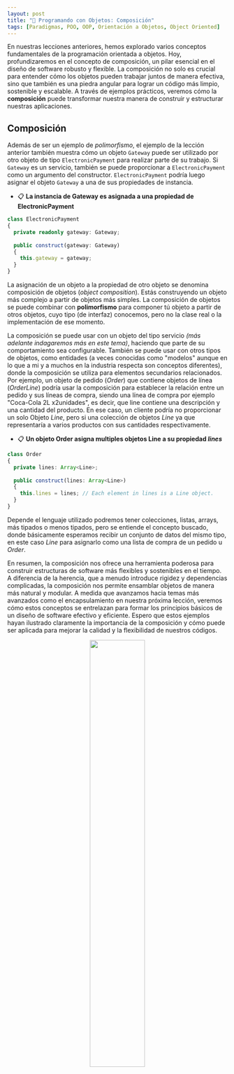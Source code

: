 ```yaml
---
layout: post
title: "🧱 Programando con Objetos: Composición"
tags: [Paradigmas, POO, OOP, Orientación a Objetos, Object Oriented]
---
```


En nuestras lecciones anteriores, hemos explorado varios conceptos fundamentales de la programación orientada a objetos. Hoy, profundizaremos en el concepto de composición, un pilar esencial en el diseño de software robusto y flexible. La composición no solo es crucial para entender cómo los objetos pueden trabajar juntos de manera efectiva, sino que también es una piedra angular para lograr un código más limpio, sostenible y escalable. A través de ejemplos prácticos, veremos cómo la **composición** puede transformar nuestra manera de construir y estructurar nuestras aplicaciones.

## Composición

Además de ser un ejemplo de _polimorfismo_, el ejemplo de la lección anterior también muestra cómo un objeto `Gateway` puede ser utilizado por otro objeto
de tipo `ElectronicPayment` para realizar parte de su trabajo. Si `Gateway` es un servicio, también se puede proporcionar a `ElectronicPayment` como un argumento del constructor. `ElectronicPayment` podría luego asignar el objeto `Gateway` a una de sus propiedades de instancia.

- 📋 **La instancia de Gateway es asignada a una propiedad de ElectronicPayment**

```typescript
class ElectronicPayment
{
  private readonly gateway: Gateway;
  
  public construct(gateway: Gateway)
  {
    this.gateway = gateway;
  }
}
```

La asignación de un objeto a la propiedad de otro objeto se denomina composición de objetos (_object composition_). Estás
construyendo un objeto más complejo a partir de objetos más simples. La composición de objetos
se puede combinar con **polimorfismo** para componer tú objeto a partir de otros objetos,
cuyo tipo (de interfaz) conocemos, pero no la clase real o la implementación de ese momento.

La composición se puede usar con un objeto del tipo servicio _(más adelante indagaremos más en este tema)_, haciendo que parte de su comportamiento sea configurable.
También se puede usar con otros tipos de objetos, como entidades (a veces conocidas
como "modelos" aunque en lo que a mi y a muchos en la industria respecta son conceptos diferentes), donde la composición se utiliza para elementos secundarios relacionados. Por ejemplo, un objeto de pedido (_Order_) que contiene objetos de línea (_OrderLine_) podría usar la composición para establecer la relación entre un pedido y sus líneas de compra, siendo una línea de compra por ejemplo "Coca-Cola 2L x2unidades", es decir, que line contiene una descripción y una cantidad del producto. En ese caso, un cliente podría no proporcionar un solo
Objeto _Line_, pero si una colección de objetos _Line_ ya que representaría a varios productos con sus cantidades respectivamente.

- 📋 **Un objeto Order asigna multiples objetos Line a su propiedad _lines_**

```typescript
class Order
{
  private lines: Array<Line>;
  
  public construct(lines: Array<Line>)
  {
    this.lines = lines; // Each element in lines is a Line object.
  }
}
```

Depende el lenguaje utilizado podremos tener colecciones, listas, arrays, más tipados o menos tipados, pero se entiende el concepto buscado, donde básicamente esperamos recibir un conjunto de datos del mismo tipo, en este caso _Line_ para asignarlo como una lista de compra de un pedido u _Order_.

En resumen, la composición nos ofrece una herramienta poderosa para construir estructuras de software más flexibles y sostenibles en el tiempo. A diferencia de la herencia, que a menudo introduce rigidez y dependencias complicadas, la composición nos permite ensamblar objetos de manera más natural y modular. A medida que avanzamos hacia temas más avanzados como el encapsulamiento en nuestra próxima lección, veremos cómo estos conceptos se entrelazan para formar los principios básicos de un diseño de software efectivo y eficiente. Espero que estos ejemplos hayan ilustrado claramente la importancia de la composición y cómo puede ser aplicada para mejorar la calidad y la flexibilidad de nuestros códigos.

<p align="center"><img width="50%" src="https://user-images.githubusercontent.com/22304957/211164605-ed461c29-b3c2-4eef-acf3-ad8cd9bdbbdc.png"/></p>
